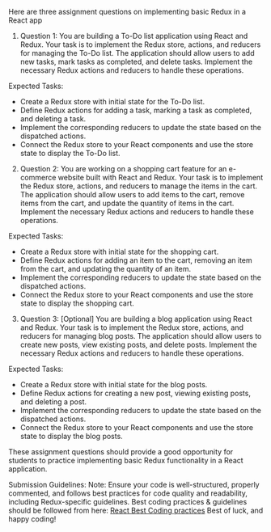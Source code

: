Here are three assignment questions on implementing basic Redux in a React app

1. Question 1:
You are building a To-Do list application using React and Redux. Your task is to implement the Redux store, actions, and reducers for managing the To-Do list. The application should allow users to add new tasks, mark tasks as completed, and delete tasks. Implement the necessary Redux actions and reducers to handle these operations.

Expected Tasks:
- Create a Redux store with initial state for the To-Do list.
- Define Redux actions for adding a task, marking a task as completed, and deleting a task.
- Implement the corresponding reducers to update the state based on the dispatched actions.
- Connect the Redux store to your React components and use the store state to display the To-Do list.



2. Question 2:
You are working on a shopping cart feature for an e-commerce website built with React and Redux. Your task is to implement the Redux store, actions, and reducers to manage the items in the cart. The application should allow users to add items to the cart, remove items from the cart, and update the quantity of items in the cart. Implement the necessary Redux actions and reducers to handle these operations.

Expected Tasks:
- Create a Redux store with initial state for the shopping cart.
- Define Redux actions for adding an item to the cart, removing an item from the cart, and updating the quantity of an item.
- Implement the corresponding reducers to update the state based on the dispatched actions.
- Connect the Redux store to your React components and use the store state to display the shopping cart.



3. Question 3: [Optional]
You are building a blog application using React and Redux. Your task is to implement the Redux store, actions, and reducers for managing blog posts. The application should allow users to create new posts, view existing posts, and delete posts. Implement the necessary Redux actions and reducers to handle these operations.

Expected Tasks:
- Create a Redux store with initial state for the blog posts.
- Define Redux actions for creating a new post, viewing existing posts, and deleting a post.
- Implement the corresponding reducers to update the state based on the dispatched actions.
- Connect the Redux store to your React components and use the store state to display the blog posts.

These assignment questions should provide a good opportunity for students to practice implementing basic Redux functionality in a React application.

Submission Guidelines: 
Note: Ensure your code is well-structured, properly commented, and follows best practices for code quality and readability, including Redux-specific guidelines.
Best coding practices & guidelines should be followed from here: [React Best Coding practices](https://github.com/imranmd/ReactBestPracticesAndGuidelines/)
Best of luck, and happy coding!